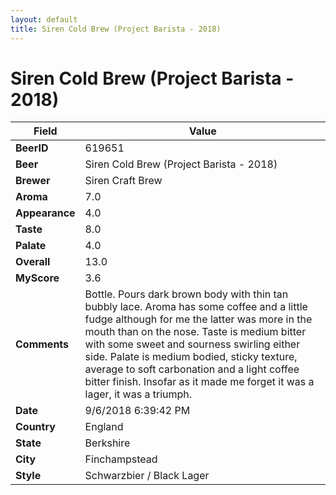 ```yaml
---
layout: default
title: Siren Cold Brew (Project Barista - 2018)
---
```


# Siren Cold Brew (Project Barista - 2018)

| Field         | Value     |
|---------------|-----------|
| **BeerID** | 619651 |
| **Beer** | Siren Cold Brew (Project Barista - 2018) |
| **Brewer** | Siren Craft Brew |
| **Aroma** | 7.0 |
| **Appearance** | 4.0 |
| **Taste** | 8.0 |
| **Palate** | 4.0 |
| **Overall** | 13.0 |
| **MyScore** | 3.6 |
| **Comments** | Bottle. Pours dark brown body with thin tan bubbly lace. Aroma has some coffee and a little fudge although for me the latter was more in the mouth than on the nose. Taste is medium bitter with some sweet and sourness swirling either side. Palate is medium bodied, sticky texture, average to soft carbonation and a light coffee bitter finish. Insofar as it made me forget it was a lager, it was a triumph. |
| **Date** | 9/6/2018 6:39:42 PM |
| **Country** | England |
| **State** | Berkshire |
| **City** | Finchampstead |
| **Style** | Schwarzbier / Black Lager |
